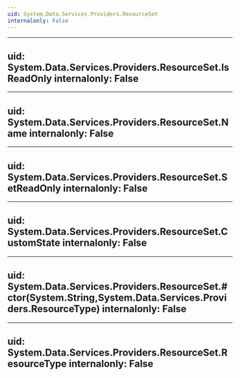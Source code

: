 ```yaml
---
uid: System.Data.Services.Providers.ResourceSet
internalonly: False
---
```


---
uid: System.Data.Services.Providers.ResourceSet.IsReadOnly
internalonly: False
---

---
uid: System.Data.Services.Providers.ResourceSet.Name
internalonly: False
---

---
uid: System.Data.Services.Providers.ResourceSet.SetReadOnly
internalonly: False
---

---
uid: System.Data.Services.Providers.ResourceSet.CustomState
internalonly: False
---

---
uid: System.Data.Services.Providers.ResourceSet.#ctor(System.String,System.Data.Services.Providers.ResourceType)
internalonly: False
---

---
uid: System.Data.Services.Providers.ResourceSet.ResourceType
internalonly: False
---
